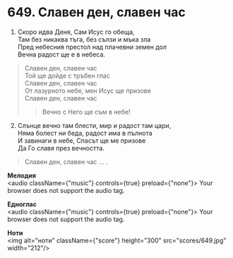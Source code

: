 # 649. Славен ден, славен час  

1. Скоро идва Деня, Сам Исус го обеща,  
Там без никаква тъга, без сълзи и мъка зла  
Пред небесния престол над плачевни земен дол  
Вечна радост ще е в небеса.  

> Славен ден, славен час  
> Той ще дойде с тръбен глас  
> Славен ден, славен час  
> От лазурното небе, мен Исус ще призове  
> Славен ден, славен час  
>> Вечно с Него ще съм в небе!  

2. Слънце вечно там блести, мир и радост там цари,  
Няма болест ни беда, радост има в пълнота  
И завинаги в небе, Спасът ще ме призове  
Да Го славя през вечността.  

> Славен ден, славен час ... .  

__Мелодия__  
<audio className={"music"} controls={true} preload={"none"}><source src="mp3/649.mp3" type="audio/mpeg"/>
Your browser does not support the audio tag.
</audio>  

__Едноглас__  
<audio className={"music"} controls={true} preload={"none"}><source src="transp/649.mp3" type="audio/mpeg"/>
Your browser does not support the audio tag.
</audio>  

__Ноти__  
<img alt="ноти" className={"score"} height="300" src="scores/649.jpg" width="212"/>
